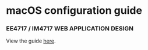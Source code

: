 # macOS configuration guide

### EE4717 / IM4717 WEB APPLICATION DESIGN

View the guide [here](https://licitdev.github.io/im4717-macos).